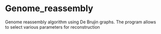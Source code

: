 # Genome_reassembly
Genome reassembly algorithm using De Brujin graphs. The program allows to select various parameters for reconstruction
